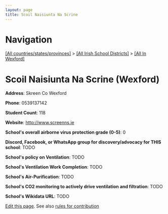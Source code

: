 ```yaml
---
layout: page
title: Scoil Naisiunta Na Scrine
---
```

# Navigation

[[All countries/states/provinces]](../../..) > [[All Irish School Districts]](../..) > [[All In Wexford]](..)

# Scoil Naisiunta Na Scrine (Wexford)

**Address**: Skreen Co Wexford

**Phone**: 0539137142

**Student Count**: 118

**Website**: <http://www.screenns.ie>

**School's overall airborne virus protection grade (0-5)**: 0

**Discord, Facebook, or WhatsApp group for discovery/advocacy for THIS school**: TODO

**School's policy on Ventilation**: TODO

**School's Ventilation Work Completion**: TODO

**School's Air-Purification**: TODO

**School's CO2 monitoring to actively drive ventilation and filtration**: TODO

**School's Wikidata URL**: TODO


[Edit this page](https://github.com/ventilate-schools/Ireland/edit/main/./Wexford/Scoil_Naisiunta_Na_Scrine.md). See also [rules for contribution](../../../contribution-rules/)